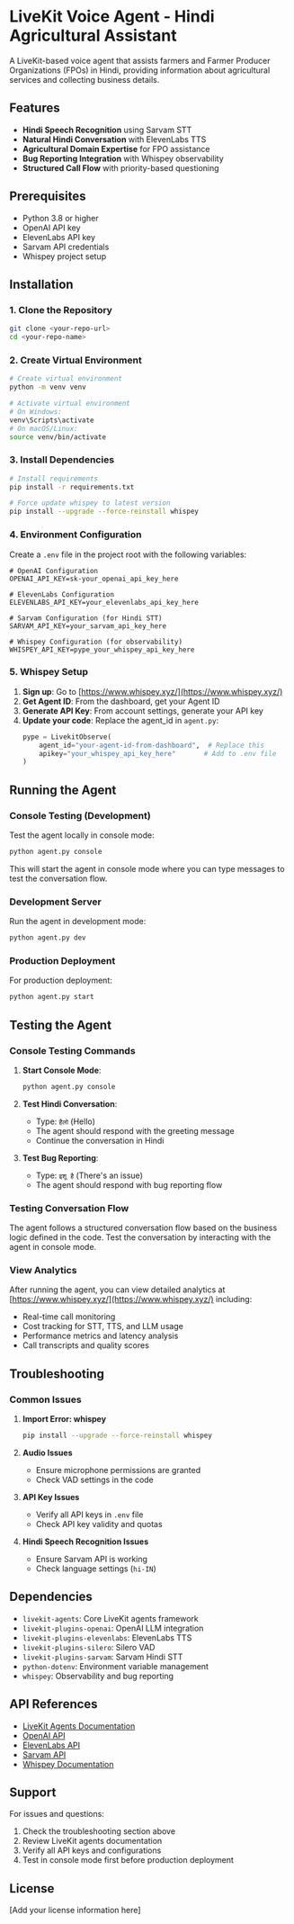 # LiveKit Voice Agent - Hindi Agricultural Assistant

A LiveKit-based voice agent that assists farmers and Farmer Producer Organizations (FPOs) in Hindi, providing information about agricultural services and collecting business details.

## Features

- **Hindi Speech Recognition** using Sarvam STT
- **Natural Hindi Conversation** with ElevenLabs TTS
- **Agricultural Domain Expertise** for FPO assistance
- **Bug Reporting Integration** with Whispey observability
- **Structured Call Flow** with priority-based questioning

## Prerequisites

- Python 3.8 or higher
- OpenAI API key
- ElevenLabs API key
- Sarvam API credentials
- Whispey project setup

## Installation

### 1. Clone the Repository

```bash
git clone <your-repo-url>
cd <your-repo-name>
```

### 2. Create Virtual Environment

```bash
# Create virtual environment
python -m venv venv

# Activate virtual environment
# On Windows:
venv\Scripts\activate
# On macOS/Linux:
source venv/bin/activate
```

### 3. Install Dependencies

```bash
# Install requirements
pip install -r requirements.txt

# Force update whispey to latest version
pip install --upgrade --force-reinstall whispey
```

### 4. Environment Configuration

Create a `.env` file in the project root with the following variables:

```env
# OpenAI Configuration
OPENAI_API_KEY=sk-your_openai_api_key_here

# ElevenLabs Configuration
ELEVENLABS_API_KEY=your_elevenlabs_api_key_here

# Sarvam Configuration (for Hindi STT)
SARVAM_API_KEY=your_sarvam_api_key_here

# Whispey Configuration (for observability)
WHISPEY_API_KEY=pype_your_whispey_api_key_here
```

### 5. Whispey Setup

1. **Sign up**: Go to [https://www.whispey.xyz/](https://www.whispey.xyz/)
2. **Get Agent ID**: From the dashboard, get your Agent ID
3. **Generate API Key**: From account settings, generate your API key
4. **Update your code**: Replace the agent_id in `agent.py`:
   ```python
   pype = LivekitObserve(
       agent_id="your-agent-id-from-dashboard",  # Replace this
       apikey="your_whispey_api_key_here"       # Add to .env file
   )
   ```

## Running the Agent

### Console Testing (Development)

Test the agent locally in console mode:

```bash
python agent.py console
```

This will start the agent in console mode where you can type messages to test the conversation flow.

### Development Server

Run the agent in development mode:

```bash
python agent.py dev
```

### Production Deployment

For production deployment:

```bash
python agent.py start
```

## Testing the Agent

### Console Testing Commands

1. **Start Console Mode**:
   ```bash
   python agent.py console
   ```

2. **Test Hindi Conversation**:
   - Type: `हैलो` (Hello)
   - The agent should respond with the greeting message
   - Continue the conversation in Hindi

3. **Test Bug Reporting**:
   - Type: `इशू है` (There's an issue)
   - The agent should respond with bug reporting flow

### Testing Conversation Flow

The agent follows a structured conversation flow based on the business logic defined in the code. Test the conversation by interacting with the agent in console mode.

### View Analytics

After running the agent, you can view detailed analytics at [https://www.whispey.xyz/](https://www.whispey.xyz/) including:
- Real-time call monitoring
- Cost tracking for STT, TTS, and LLM usage
- Performance metrics and latency analysis
- Call transcripts and quality scores

## Troubleshooting

### Common Issues

1. **Import Error: whispey**
   ```bash
   pip install --upgrade --force-reinstall whispey
   ```

2. **Audio Issues**
   - Ensure microphone permissions are granted
   - Check VAD settings in the code

3. **API Key Issues**
   - Verify all API keys in `.env` file
   - Check API key validity and quotas

4. **Hindi Speech Recognition Issues**
   - Ensure Sarvam API is working
   - Check language settings (`hi-IN`)

## Dependencies

- `livekit-agents`: Core LiveKit agents framework
- `livekit-plugins-openai`: OpenAI LLM integration
- `livekit-plugins-elevenlabs`: ElevenLabs TTS
- `livekit-plugins-silero`: Silero VAD
- `livekit-plugins-sarvam`: Sarvam Hindi STT
- `python-dotenv`: Environment variable management
- `whispey`: Observability and bug reporting

## API References

- [LiveKit Agents Documentation](https://docs.livekit.io/agents/)
- [OpenAI API](https://platform.openai.com/docs/)
- [ElevenLabs API](https://elevenlabs.io/docs/)
- [Sarvam API](https://sarvam.ai/)
- [Whispey Documentation](https://github.com/PYPE-AI-MAIN/whispey)

## Support

For issues and questions:

1. Check the troubleshooting section above
2. Review LiveKit agents documentation
3. Verify all API keys and configurations
4. Test in console mode first before production deployment

## License

[Add your license information here]